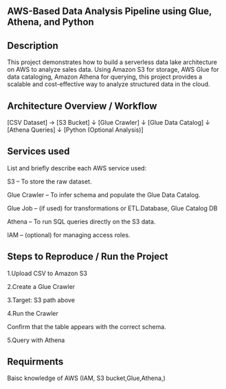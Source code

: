 
## AWS-Based Data Analysis Pipeline using Glue, Athena, and Python



## Description
This project demonstrates how to build a serverless data lake architecture on AWS to analyze sales data. Using Amazon S3 for storage, AWS Glue for data cataloging, Amazon Athena for querying, this project provides a scalable and cost-effective way to analyze structured data in the cloud.

## Architecture Overview / Workflow
[CSV Dataset] → [S3 Bucket]
                     ↓
              [Glue Crawler]
                     ↓
              [Glue Data Catalog]
                     ↓
               [Athena Queries]
                     ↓
           [Python (Optional Analysis)]

## Services used
List and briefly describe each AWS service used:

S3 – To store the raw dataset.

Glue Crawler – To infer schema and populate the Glue Data Catalog.

Glue Job – (if used) for transformations or ETL.Database, Glue Catalog DB

Athena – To run SQL queries directly on the S3 data.

IAM – (optional) for managing access roles.
## Steps to Reproduce / Run the Project 
1.Upload CSV to Amazon S3

2.Create a Glue Crawler

3.Target: S3 path above

4.Run the Crawler

 Confirm that the table appears with the correct schema.

5.Query with Athena




## Requirments
 Baisc knowledge of AWS (IAM, S3 bucket,Glue,Athena,)






